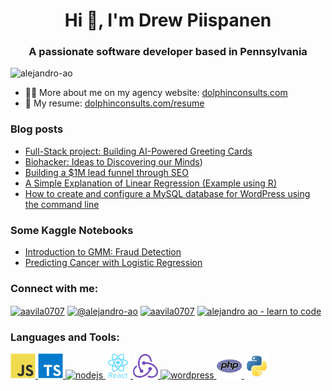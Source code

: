 <h1 align="center">Hi 👋, I'm Drew Piispanen</h1>
<h3 align="center">A passionate software developer based in Pennsylvania</h3>

<p align="left"> <img src="https://komarev.com/ghpvc/?username=alejandro-ao&label=Profile%20views&color=0e75b6&style=flat" alt="alejandro-ao" /> </p>

- 👨‍💻 More about me on my agency website: [dolphinconsults.com](https://dolphinconsults.com/)
- 📁 My resume: [dolphinconsults.com/resume](https://dolphinconsults.com/resume/)

### Blog posts
<!-- BLOG-POST-LIST:START -->
- [Full-Stack project: Building AI-Powered Greeting Cards](https://medium.com/@alejandro-ao/full-stack-project-chatgpt-api-react-and-node-e432c20ade94?source=rss-7e4e748ece1a------2)
- [Biohacker: Ideas to Discovering our Minds](https://medium.com/@andrewpiispanen/solutions-to-a-broken-mind-200ea7ac1598))
- [Building a $1M lead funnel through SEO](https://github.com/apiispanen/Neural_Network_Charity_Analysis)
- [A Simple Explanation of Linear Regression &lpar;Example using R&rpar;](https://medium.com/@alejandro-ao/a-simple-explanation-of-linear-regression-cb6126afe4c2?source=rss-7e4e748ece1a------2)
- [How to create and configure a MySQL database for WordPress using the command line](https://medium.com/@alejandro-ao/how-to-create-and-configure-a-mysql-database-for-wordpress-3979bd9ce8b?source=rss-7e4e748ece1a------2)
<!-- BLOG-POST-LIST:END -->

### Some Kaggle Notebooks
- [Introduction to GMM: Fraud Detection](https://www.kaggle.com/code/alexandreao/introduction-to-gmm-fraud-detection)
- [Predicting Cancer with Logistic Regression](https://www.kaggle.com/code/alexandreao/logistic-regression-on-breast-cancer-dataset)

<h3 align="left">Connect with me:</h3>
<p align="left">
<a href="https://linkedin.com/in/aavila0707" target="_blank"><img align="center" src="https://raw.githubusercontent.com/rahuldkjain/github-profile-readme-generator/master/src/images/icons/Social/linked-in-alt.svg" alt="aavila0707" height="30" width="40" /></a>
<a href="https://medium.com/@alejandro-ao" target="_blank"><img align="center" src="https://raw.githubusercontent.com/rahuldkjain/github-profile-readme-generator/master/src/images/icons/Social/medium.svg" alt="@alejandro-ao" height="30" width="40" /></a>
  <a href="https://codepen.io/aavila0707" target="_blank"><img align="center" src="https://raw.githubusercontent.com/rahuldkjain/github-profile-readme-generator/master/src/images/icons/Social/codepen.svg" alt="aavila0707" height="30" width="40" /></a>
<a href="https://www.youtube.com/@alejandro_ao" target="_blank"><img align="center" src="https://raw.githubusercontent.com/rahuldkjain/github-profile-readme-generator/master/src/images/icons/Social/youtube.svg" alt="alejandro ao - learn to code" height="30" width="40" /></a>
</p>

<h3 align="left">Languages and Tools:</h3>
<p align="left"> 
  <a href="https://developer.mozilla.org/en-US/docs/Web/JavaScript" target="_blank" rel="noreferrer"> 
    <img src="https://raw.githubusercontent.com/devicons/devicon/master/icons/javascript/javascript-original.svg" alt="javascript" width="40" height="40"/> 
  </a> 
  <a href="https://www.typescriptlang.org/" target="_blank" rel="noreferrer"> <img src="https://raw.githubusercontent.com/devicons/devicon/master/icons/typescript/typescript-original.svg" alt="typescript" width="40" height="40"/> </a> 
  <!-- <a href="https://www.mongodb.com/" target="_blank" rel="noreferrer"> <img src="https://raw.githubusercontent.com/devicons/devicon/master/icons/mongodb/mongodb-original-wordmark.svg" alt="mongodb" width="40" height="40"/> </a> 
  <a href="https://www.mysql.com/" target="_blank" rel="noreferrer"> <img src="https://raw.githubusercontent.com/devicons/devicon/master/icons/mysql/mysql-original-wordmark.svg" alt="mysql" width="40" height="40"/> </a>
  <a href="https://www.postgresql.org" target="_blank" rel="noreferrer"> <img src="https://raw.githubusercontent.com/devicons/devicon/master/icons/postgresql/postgresql-original-wordmark.svg" alt="postgresql" width="40" height="40"/>   </a> -->
  <a href="https://nodejs.org" target="_blank" rel="noreferrer"> <img src="https://img.icons8.com/fluency/512/node-js.png" alt="nodejs" width="40" height="40"/> </a> 
  <a href="https://reactjs.org/" target="_blank" rel="noreferrer"> <img src="https://raw.githubusercontent.com/devicons/devicon/master/icons/react/react-original-wordmark.svg" alt="react" width="40" height="40"/> </a> 
  <a href="https://redux.js.org" target="_blank" rel="noreferrer"> <img src="https://raw.githubusercontent.com/devicons/devicon/master/icons/redux/redux-original.svg" alt="redux" width="40" height="40"/> </a> 
  <a href="https://wordpress.org" target="_blank" rel="noreferrer"> <img src="https://cdn-icons-png.flaticon.com/512/174/174881.png" alt="wordpress" width="40" height="40"/> </a> 
  <a href="https://www.php.net" target="_blank" rel="noreferrer"> <img src="https://raw.githubusercontent.com/devicons/devicon/master/icons/php/php-original.svg" alt="php" width="40" height="40"/> </a> 
  <a href="https://www.python.org" target="_blank" rel="noreferrer"> <img src="https://raw.githubusercontent.com/devicons/devicon/master/icons/python/python-original.svg" alt="python" width="40" height="40"/> </a> 
<!--  <a href="https://webpack.js.org" target="_blank" rel="noreferrer"> <img src="https://raw.githubusercontent.com/devicons/devicon/d00d0969292a6569d45b06d3f350f463a0107b0d/icons/webpack/webpack-original-wordmark.svg" alt="webpack" width="40" height="40"/> </a> -->
</p>

